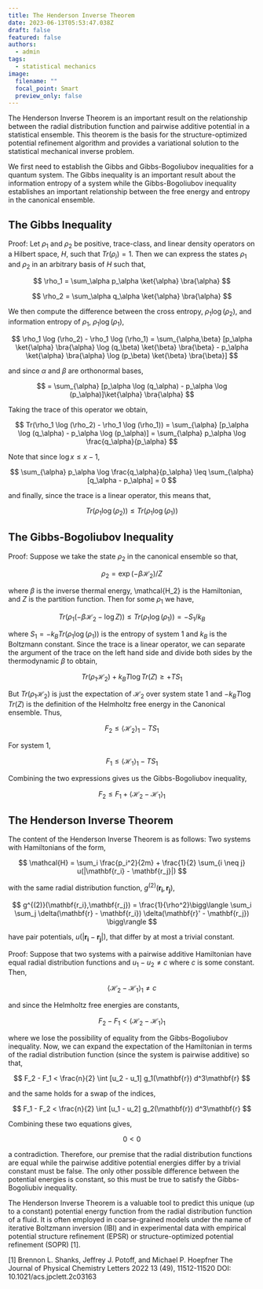 ```yaml
---
title: The Henderson Inverse Theorem
date: 2023-06-13T05:53:47.038Z
draft: false
featured: false
authors:
  - admin
tags:
  - statistical mechanics
image:
  filename: ""
  focal_point: Smart
  preview_only: false
---
```


The Henderson Inverse Theorem is an important result on the relationship between the radial distribution function and pairwise additive potential in a statistical ensemble. This theorem is the basis for the structure-optimized potential refinement algorithm and provides a variational solution to the statistical mechanical inverse problem. 

We first need to establish the Gibbs and Gibbs-Bogoliubov inequalities for a quantum system. The Gibbs inequality is an important result about the information entropy of a system while the Gibbs-Bogoliubov inequality establishes an important relationship between the free energy and entropy in the canonical ensemble.

## The Gibbs Inequality

Proof: Let $\rho_1$ and $\rho_2$ be positive, trace-class, and linear density operators on a Hilbert space, $H$, such that $Tr(\rho_i) = 1$. Then we can express the states $\rho_1$ and $\rho_2$ in an arbitrary basis of $H$ such that,

$$
\rho_1 = \sum_\alpha p_\alpha \ket{\alpha} \bra{\alpha}
$$

$$
\rho_2 = \sum_\alpha q_\alpha \ket{\alpha} \bra{\alpha}
$$

We then compute the difference between the cross entropy, $\rho_1 \log (\rho_2)$, and information entropy of $\rho_1$, $\rho_1 \log (\rho_1)$,

$$
\rho_1 \log (\rho_2) - \rho_1 \log (\rho_1) = \sum_{\alpha,\beta} [p_\alpha \ket{\alpha} \bra{\alpha} \log (q_\beta) \ket{\beta} \bra{\beta} - p_\alpha \ket{\alpha} \bra{\alpha} \log (p_\beta) \ket{\beta} \bra{\beta}]
$$

and since ${\alpha}$ and ${\beta}$ are orthonormal bases,

$$
= \sum_{\alpha} [p_\alpha \log (q_\alpha) - p_\alpha \log (p_\alpha)]\ket{\alpha} \bra{\alpha}
$$

Taking the trace of this operator we obtain,

$$
Tr(\rho_1 \log (\rho_2) - \rho_1 \log (\rho_1)) = \sum_{\alpha} [p_\alpha \log (q_\alpha) - p_\alpha \log (p_\alpha)] = \sum_{\alpha} p_\alpha \log \frac{q_\alpha}{p_\alpha}
$$

Note that since $\log x \leq x - 1$,

$$
\sum_{\alpha} p_\alpha \log \frac{q_\alpha}{p_\alpha} \leq \sum_{\alpha} [q_\alpha - p_\alpha] = 0
$$

and finally, since the trace is a linear operator, this means that,

$$
Tr(\rho_1 \log (\rho_2)) \leq Tr(\rho_1 \log (\rho_1))
$$

## The Gibbs-Bogoliubov Inequality

Proof: Suppose we take the state $\rho_2$ in the canonical ensemble so that,

$$
\rho_2 = \exp(-\beta \mathcal{H_2}) / Z
$$

where $\beta$ is the inverse thermal energy, \mathcal{H_2} is the Hamiltonian, and $Z$ is the partition function. Then for some $\rho_1$ we have,

$$
Tr(\rho_1 (-\beta \mathcal{H_2} - \log Z)) \leq Tr(\rho_1 \log (\rho_1)) = - S_1 / k_B
$$

where $S_1 = -k_B Tr(\rho_1 \log (\rho_1))$ is the entropy of system 1 and $k_B$ is the Boltzmann constant. Since the trace is a linear operator, we can separate the argument of the trace on the left hand side and divide both sides by the thermodynamic $\beta$ to obtain,

$$
Tr(\rho_1\mathcal{H_2}) + k_BT \log Tr(Z) \geq + T S_1
$$

But $Tr(\rho_1\mathcal{H_2})$ is just the expectation of $\mathcal{H_2}$ over system state 1 and $-k_BT \log Tr(Z)$ is the definition of the Helmholtz free energy in the Canonical ensemble. Thus,

$$
F_2 \leq \langle \mathcal{H_2} \rangle_1  - T S_1
$$

For system 1, 

$$
F_1 \leq \langle \mathcal{H_1} \rangle_1  - T S_1
$$

Combining the two expressions gives us the Gibbs-Bogoliubov inequality,

$$
F_2 \leq F_1 + \langle \mathcal{H_2} - \mathcal{H_1} \rangle_1
$$

## The Henderson Inverse Theorem 

The content of the Henderson Inverse Theorem is as follows: Two systems with Hamiltonians of the form,

$$
  \mathcal{H} = \sum_i \frac{p_i^2}{2m} + \frac{1}{2} \sum_{i \neq j} u(|\mathbf{r_i} - \mathbf{r_j}|)
$$

with the same radial distribution function, $g^{(2)}(\mathbf{r_i},\mathbf{r_j})$,

$$
g^{(2)}(\mathbf{r_i},\mathbf{r_j}) = \frac{1}{\rho^2}\bigg\langle \sum_i \sum_j \delta(\mathbf{r} - \mathbf{r_i}) \delta(\mathbf{r}' - \mathbf{r_j}) \bigg\rangle
$$

have pair potentials, $u(|\mathbf{r_i} - \mathbf{r_j}|)$, that differ by at most a trivial constant.

Proof: Suppose that two systems with a pairwise additive Hamiltonian have equal radial distribution functions and $u_1 - u_2 \neq c$ where $c$ is some constant. Then,

$$
\langle \mathcal{H_2} - \mathcal{H_1} \rangle_1 \neq c
$$

and since the Helmholtz free energies are constants,

$$
F_2 - F_1 < \langle \mathcal{H_2} - \mathcal{H_1} \rangle_1
$$

where we lose the possibility of equality from the Gibbs-Bogoliubov inequality. Now, we can expand the expectation of the Hamiltonian in terms of the radial distribution function (since the system is pairwise additive) so that,

$$
F_2 - F_1 < \frac{n}{2} \int [u_2 - u_1] g_1(\mathbf{r}) d^3\mathbf{r}
$$

and the same holds for a swap of the indices,

$$
F_1 - F_2 < \frac{n}{2} \int [u_1 - u_2] g_2(\mathbf{r}) d^3\mathbf{r}
$$

Combining these two equations gives,

$$
0 < 0
$$

a contradiction. Therefore, our premise that the radial distribution functions are equal while the pairwise additive potential energies differ by a trivial constant must be false. The only other possible difference between the potential energies is constant, so this must be true to satisfy the Gibbs-Bogoliubiv inequality.

The Henderson Inverse Theorem is a valuable tool to predict this unique (up to a constant) potential energy function from the radial distribution function of a fluid. It is often employed in coarse-grained models under the name of iterative Boltzmann inversion (IBI) and in experimental data with empirical potential structure refinement (EPSR) or structure-optimized potential refinement (SOPR) [1].

[1] Brennon L. Shanks, Jeffrey J. Potoff, and Michael P. Hoepfner The Journal of Physical Chemistry Letters 2022 13 (49), 11512-11520
DOI: 10.1021/acs.jpclett.2c03163

